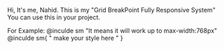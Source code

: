 Hi, It's me, Nahid. This is my "Grid BreakPoint Fully Responsive System" You can use this in your project.

For Example: @inculde sm
      "It means it will work up to max-width:768px"
      @inculde sm{
      " make your style here "
      }

